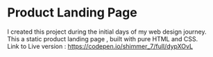 # Product Landing Page
I created this project during the initial days of my web design journey.<br>
This a static product landing page , built with pure HTML and CSS.<br>
Link to Live version : https://codepen.io/shimmer_7/full/dypXOvL

